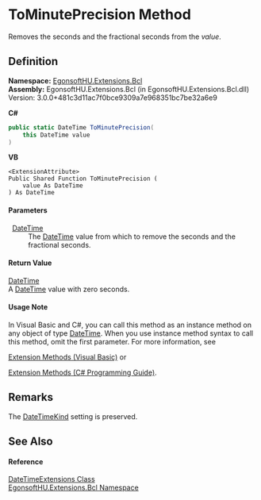 # ToMinutePrecision Method


Removes the seconds and the fractional seconds from the *value*.



## Definition
**Namespace:** <a href="N_EgonsoftHU_Extensions_Bcl.md">EgonsoftHU.Extensions.Bcl</a>  
**Assembly:** EgonsoftHU.Extensions.Bcl (in EgonsoftHU.Extensions.Bcl.dll) Version: 3.0.0+481c3d11ac7f0bce9309a7e968351bc7be32a6e9

**C#**
``` C#
public static DateTime ToMinutePrecision(
	this DateTime value
)
```
**VB**
``` VB
<ExtensionAttribute>
Public Shared Function ToMinutePrecision ( 
	value As DateTime
) As DateTime
```



#### Parameters
<dl><dt>  <a href="https://learn.microsoft.com/dotnet/api/system.datetime" target="_blank" rel="noopener noreferrer">DateTime</a></dt><dd>The <a href="https://learn.microsoft.com/dotnet/api/system.datetime" target="_blank" rel="noopener noreferrer">DateTime</a> value from which to remove the seconds and the fractional seconds.</dd></dl>

#### Return Value
<a href="https://learn.microsoft.com/dotnet/api/system.datetime" target="_blank" rel="noopener noreferrer">DateTime</a>  
A <a href="https://learn.microsoft.com/dotnet/api/system.datetime" target="_blank" rel="noopener noreferrer">DateTime</a> value with zero seconds.

#### Usage Note
In Visual Basic and C#, you can call this method as an instance method on any object of type <a href="https://learn.microsoft.com/dotnet/api/system.datetime" target="_blank" rel="noopener noreferrer">DateTime</a>. When you use instance method syntax to call this method, omit the first parameter. For more information, see <a href="https://docs.microsoft.com/dotnet/visual-basic/programming-guide/language-features/procedures/extension-methods" target="_blank" rel="noopener noreferrer">

Extension Methods (Visual Basic)</a> or <a href="https://docs.microsoft.com/dotnet/csharp/programming-guide/classes-and-structs/extension-methods" target="_blank" rel="noopener noreferrer">

Extension Methods (C# Programming Guide)</a>.

## Remarks
The <a href="https://learn.microsoft.com/dotnet/api/system.datetimekind" target="_blank" rel="noopener noreferrer">DateTimeKind</a> setting is preserved.

## See Also


#### Reference
<a href="T_EgonsoftHU_Extensions_Bcl_DateTimeExtensions.md">DateTimeExtensions Class</a>  
<a href="N_EgonsoftHU_Extensions_Bcl.md">EgonsoftHU.Extensions.Bcl Namespace</a>  
